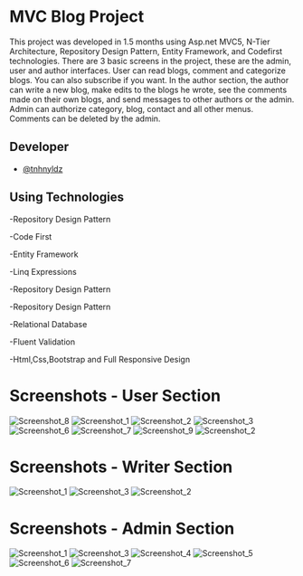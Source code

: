  # MVC Blog Project


This project was developed in 1.5 months using Asp.net MVC5, N-Tier Architecture, Repository Design Pattern, Entity Framework, and Codefirst technologies. There are 3 basic screens in the project, these are the admin, user and author interfaces. User can read blogs, comment and categorize blogs. You can also subscribe if you want. In the author section, the author can write a new blog, make edits to the blogs he wrote, see the comments made on their own blogs, and send messages to other authors or the admin. Admin can authorize category, blog, contact and all other menus. Comments can be deleted by the admin.

## Developer

- [@tnhnyldz](https://www.github.com/tnhnyldz)


## Using Technologies

-Repository Design Pattern

-Code First

-Entity Framework

-Linq Expressions

-Repository Design Pattern

-Repository Design Pattern

-Relational Database

-Fluent Validation

-Html,Css,Bootstrap and Full Responsive Design

# Screenshots - User Section

![Screenshot_8](https://user-images.githubusercontent.com/44006959/179374186-be2d9101-cddc-485a-b2c0-4c62f55cc0b9.png)
![Screenshot_1](https://user-images.githubusercontent.com/44006959/179374197-24467fbe-67b4-4b43-ac50-c04a896144a8.png)
![Screenshot_2](https://user-images.githubusercontent.com/44006959/179374208-defe38aa-369b-42fc-a53b-ee8444a4bc5e.png)
![Screenshot_3](https://user-images.githubusercontent.com/44006959/179374210-e9d58afb-7d59-4655-b6ca-4255dce2401e.png)
![Screenshot_6](https://user-images.githubusercontent.com/44006959/179374216-45b85a96-a647-4067-928a-342475c967fc.png)
![Screenshot_7](https://user-images.githubusercontent.com/44006959/179374226-2a6b5b56-7167-4308-bc62-6bb358dff2ce.png)
![Screenshot_9](https://user-images.githubusercontent.com/44006959/179374230-684cd680-54d7-41d3-9282-3679cbc73d18.png)
![Screenshot_2](https://user-images.githubusercontent.com/44006959/179374336-7e0ee260-c1d4-4ca7-b983-b33f41b49b20.png)

# Screenshots - Writer Section
![Screenshot_1](https://user-images.githubusercontent.com/44006959/179374284-2aedcb48-4c27-4c6f-9dd0-5fdaef2a4d58.png)
![Screenshot_3](https://user-images.githubusercontent.com/44006959/179374289-dd9d3cf8-0b4a-466e-9e75-da2b21f1abe8.png)
![Screenshot_2](https://user-images.githubusercontent.com/44006959/179374292-361bcec0-89b4-4bb0-8a51-e067a30d1dda.png)
# Screenshots - Admin Section
![Screenshot_1](https://user-images.githubusercontent.com/44006959/179374338-db422a55-9622-40a2-9365-58314c80fc2a.png)
![Screenshot_3](https://user-images.githubusercontent.com/44006959/179374340-80701ab4-9a54-4863-964f-7165d6829deb.png)
![Screenshot_4](https://user-images.githubusercontent.com/44006959/179374343-62ee8200-b200-4a1c-9728-a7a93529f833.png)
![Screenshot_5](https://user-images.githubusercontent.com/44006959/179374346-3bbd6f9b-49e7-44b3-8716-351223497706.png)
![Screenshot_6](https://user-images.githubusercontent.com/44006959/179374348-bd1c569f-e106-4c11-9438-c638bef6035a.png)
![Screenshot_7](https://user-images.githubusercontent.com/44006959/179374351-731a326e-eef6-4ea7-8a23-953d37217712.png)

